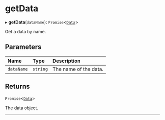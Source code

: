 # getData


▸ **getData**(`dataName`): `Promise`\<[`Data`](Data.md)\>

Get a data by name.

## Parameters

| Name | Type | Description |
| :------ | :------ | :------ |
| `dataName` | `string` | The name of the data. |

## Returns

`Promise`\<[`Data`](Data.md)\>

The data object.

___
